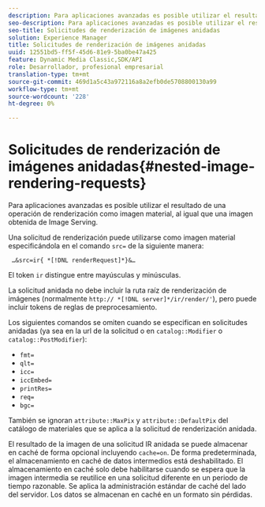 ```yaml
---
description: Para aplicaciones avanzadas es posible utilizar el resultado de una operación de renderización como imagen material, al igual que una imagen obtenida de Image Serving.
seo-description: Para aplicaciones avanzadas es posible utilizar el resultado de una operación de renderización como imagen material, al igual que una imagen obtenida de Image Serving.
seo-title: Solicitudes de renderización de imágenes anidadas
solution: Experience Manager
title: Solicitudes de renderización de imágenes anidadas
uuid: 12551bd5-ff5f-45d6-81e9-5ba0be47a425
feature: Dynamic Media Classic,SDK/API
role: Desarrollador, profesional empresarial
translation-type: tm+mt
source-git-commit: 469d1a5c43a972116a8a2efb0de5708800130a99
workflow-type: tm+mt
source-wordcount: '228'
ht-degree: 0%

---
```



# Solicitudes de renderización de imágenes anidadas{#nested-image-rendering-requests}

Para aplicaciones avanzadas es posible utilizar el resultado de una operación de renderización como imagen material, al igual que una imagen obtenida de Image Serving.

Una solicitud de renderización puede utilizarse como imagen material especificándola en el comando `src=` de la siguiente manera:

` …&src=ir{ *[!DNL renderRequest]*}&…`

El token `ir` distingue entre mayúsculas y minúsculas.

La solicitud anidada no debe incluir la ruta raíz de renderización de imágenes (normalmente `http:// *[!DNL server]*/ir/render/'`), pero puede incluir tokens de reglas de preprocesamiento.

Los siguientes comandos se omiten cuando se especifican en solicitudes anidadas (ya sea en la url de la solicitud o en `catalog::Modifier` o `catalog::PostModifier`):

* `fmt=`
* `qlt=`
* `icc=`
* `iccEmbed=`
* `printRes=`
* `req=`
* `bgc=`

También se ignoran `attribute::MaxPix` y `attribute::DefaultPix` del catálogo de materiales que se aplica a la solicitud de renderización anidada.

El resultado de la imagen de una solicitud IR anidada se puede almacenar en caché de forma opcional incluyendo `cache=on`. De forma predeterminada, el almacenamiento en caché de datos intermedios está deshabilitado. El almacenamiento en caché solo debe habilitarse cuando se espera que la imagen intermedia se reutilice en una solicitud diferente en un periodo de tiempo razonable. Se aplica la administración estándar de caché del lado del servidor. Los datos se almacenan en caché en un formato sin pérdidas.
